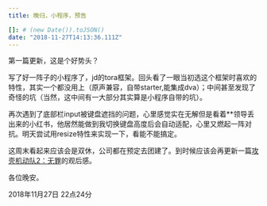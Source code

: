 ```yaml
---
title: 晚归，小程序，预告

[]: # (new Date()).toJSON()
date: "2018-11-27T14:13:36.111Z"
---
```


第一篇更新，这是个好势头？

写了好一阵子的小程序了，jd的tora框架。回头看了一眼当初选这个框架时喜欢的特性，其实一个都没用上（原声兼容，自带starter,能集成dva）；中间甚至发现了奇怪的坑（当然，这中间有一大部分其实算是小程序自带的坑）。

再次遇到了底部栏input被键盘遮挡的问题，心里感觉实在无解但是看着**领导丢出来的小红书，他居然能做到我切换键盘高度后会自动适配，心里又燃起一阵对抗。明天尝试用resize特性来实现一下，看能不能搞定。

这周末看起来应该会是双休，公司都在预定去团建了。到时候应该会再更新一篇[攻壳机动队2：无罪](https://zh.moegirl.org/%E6%94%BB%E5%A3%B3%E6%9C%BA%E5%8A%A8%E9%98%9F2_%E6%97%A0%E7%BD%AA)的观后感。

各位晚安。


2018年11月27日 22点24分

